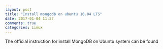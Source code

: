 ```yaml
---
layout: post
title: "Install mongodb on ubuntu 16.04 LTS"
date: 2017-01-04 11:27
comments: true
categories: Linux
---
```


The official instruction for install MongoDB on Ubuntu system can be found 